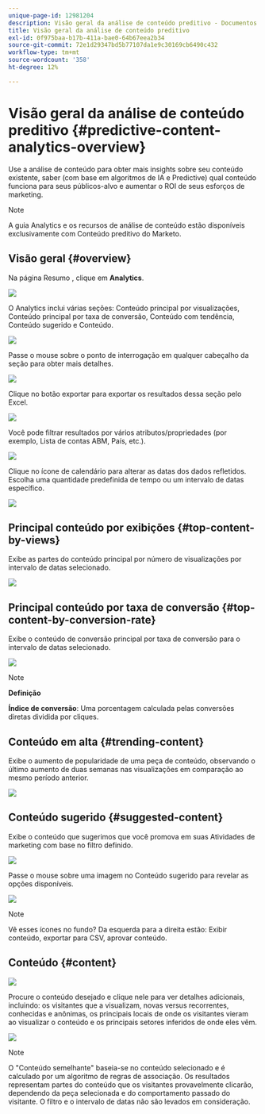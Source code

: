 ```yaml
---
unique-page-id: 12981204
description: Visão geral da análise de conteúdo preditivo - Documentos do Marketo - Documentação do produto
title: Visão geral da análise de conteúdo preditivo
exl-id: 0f975baa-b17b-411a-bae0-64b67eea2b34
source-git-commit: 72e1d29347bd5b77107da1e9c30169cb6490c432
workflow-type: tm+mt
source-wordcount: '358'
ht-degree: 12%

---
```


# Visão geral da análise de conteúdo preditivo {#predictive-content-analytics-overview}

Use a análise de conteúdo para obter mais insights sobre seu conteúdo existente, saber (com base em algoritmos de IA e Predictive) qual conteúdo funciona para seus públicos-alvo e aumentar o ROI de seus esforços de marketing.

>[!NOTE]
>
>A guia Analytics e os recursos de análise de conteúdo estão disponíveis exclusivamente com Conteúdo preditivo do Marketo.

## Visão geral {#overview}

Na página Resumo , clique em **Analytics**.

![](assets/one.png)

O Analytics inclui várias seções: Conteúdo principal por visualizações, Conteúdo principal por taxa de conversão, Conteúdo com tendência, Conteúdo sugerido e Conteúdo.

![](assets/new-2.png)

Passe o mouse sobre o ponto de interrogação em qualquer cabeçalho da seção para obter mais detalhes.

![](assets/new-3.png)

Clique no botão exportar para exportar os resultados dessa seção pelo Excel.

![](assets/new-3point5.png)

Você pode filtrar resultados por vários atributos/propriedades (por exemplo, Lista de contas ABM, País, etc.).

![](assets/pca.png)

Clique no ícone de calendário para alterar as datas dos dados refletidos. Escolha uma quantidade predefinida de tempo ou um intervalo de datas específico.

![](assets/dates.png)

## Principal conteúdo por exibições {#top-content-by-views}

Exibe as partes do conteúdo principal por número de visualizações por intervalo de datas selecionado.

![](assets/new-6.png)

## Principal conteúdo por taxa de conversão {#top-content-by-conversion-rate}

Exibe o conteúdo de conversão principal por taxa de conversão para o intervalo de datas selecionado.

![](assets/new-7.png)

>[!NOTE]
>
>**Definição**
>
>**Índice de conversão**: Uma porcentagem calculada pelas conversões diretas dividida por cliques.

## Conteúdo em alta {#trending-content}

Exibe o aumento de popularidade de uma peça de conteúdo, observando o último aumento de duas semanas nas visualizações em comparação ao mesmo período anterior.

![](assets/new-8.png)

## Conteúdo sugerido {#suggested-content}

Exibe o conteúdo que sugerimos que você promova em suas Atividades de marketing com base no filtro definido.

![](assets/image2017-10-3-10-3a18-3a35.png)

Passe o mouse sobre uma imagem no Conteúdo sugerido para revelar as opções disponíveis.

![](assets/image2017-10-3-10-3a21-3a37.png)

>[!NOTE]
>
>Vê esses ícones no fundo? Da esquerda para a direita estão: Exibir conteúdo, exportar para CSV, aprovar conteúdo.

## Conteúdo {#content}

![](assets/image2017-10-3-10-3a22-3a24.png)

Procure o conteúdo desejado e clique nele para ver detalhes adicionais, incluindo: os visitantes que a visualizam, novas versus recorrentes, conhecidas e anônimas, os principais locais de onde os visitantes vieram ao visualizar o conteúdo e os principais setores inferidos de onde eles vêm.

![](assets/image2017-10-3-10-3a23-3a40.png)

>[!NOTE]
>
>O &quot;Conteúdo semelhante&quot; baseia-se no conteúdo selecionado e é calculado por um algoritmo de regras de associação. Os resultados representam partes do conteúdo que os visitantes provavelmente clicarão, dependendo da peça selecionada e do comportamento passado do visitante. O filtro e o intervalo de datas não são levados em consideração.
